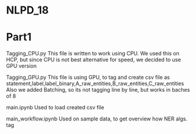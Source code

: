 # NLPD_18

# Part1

Tagging_CPU.py
This file is written to work using CPU. We used this on HCP, but since CPU is not best alternative for speed, we decided to use GPU version

Tagging_GPU.py
This file is using GPU, to tag and create csv file as statement,label,label_binary,A_raw_entities,B_raw_entities,C_raw_entities
Also we added Batching, so its not tagging line by line, but works in baches of 8

main.ipynb 
Used to load created csv file


main_workflow.ipynb
Used on sample data, to get overview how NER algs. tag
